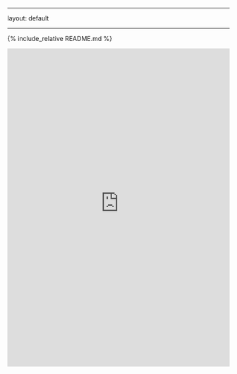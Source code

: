 ___
layout: default
___

{% include_relative README.md %}

<iframe src="https://personal-viewer.365.altium.com/client/index.html?feature=embed&source=28EDA13E-C685-405E-B1A4-505F36BDF3C9&activeView=3D" width="1280" height="720" style="overflow:hidden;border:none;width:100%;height:720px;" scrolling="no" allowfullscreen="true" onload="window.top.scrollTo(0,0);">
</iframe>

